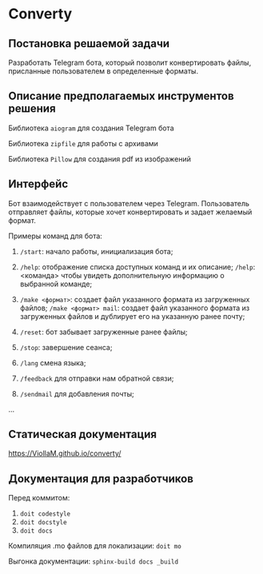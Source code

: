 # Converty

## Постановка решаемой задачи

Разработать Telegram бота, который позволит конвертировать файлы, присланные пользователем в определенные форматы.

## Описание предполагаемых инструментов решения

Библиотека `aiogram` для создания Telegram бота

Библиотека `zipfile` для работы с архивами

Библиотека `Pillow` для создания pdf из изображений

## Интерфейс

Бот взаимодействует с пользователем через Telegram.
Пользователь отправляет файлы, которые хочет конвертировать и задает желаемый формат.

Примеры команд для бота:

1. `/start`: начало работы, инициализация бота;

2. `/help`: отображение списка доступных команд и их описание;
   `/help`: <команда> чтобы увидеть дополнительную информацию о выбранной команде;

3. `/make <формат>`: создает файл указанного формата из загруженных файлов;
   `/make <формат> mail`: создает файл указанного формата из загруженных файлов и дублирует его на указанную ранее почту;

4. `/reset`: бот забывает загруженные ранее файлы;

5. `/stop`: завершение сеанса;

6. `/lang` смена языка;

7. `/feedback` для отправки нам обратной связи;

8. `/sendmail` для добавления почты;

...

## Статическая документация

https://ViollaM.github.io/converty/

## Документация для разработчиков

Перед коммитом:
1. ```doit codestyle```
2. ```doit docstyle```
3. ```doit docs```

Компиляция .mo файлов для локализации:
```doit mo```

Выгонка документации:
```sphinx-build docs _build```
